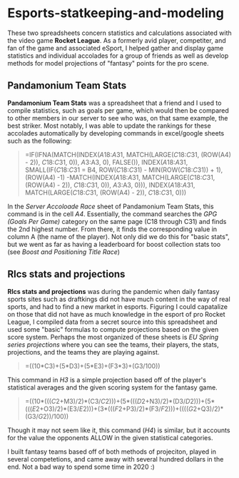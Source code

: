 # Esports-statkeeping-and-modeling

These two spreadsheets concern statistics and calculations associated with the video game **Rocket League**. 
As a formerly avid player, competiter, and fan of the game and associated eSport, I helped gather and display game statistics and individual accolades for a group of friends as well as develop methods for model projections of "fantasy" points for the pro scene.

## Pandamonium Team Stats
**Pandamonium Team Stats** was a spreadsheet that a friend and I used to compile statistics, such as goals per game, which would then be compared to other members in our server to see who was, on that same example, the best striker. Most notably, I was able to update the rankings for these accolades automatically by developing commands in excel/google sheets such as the following:
> =IF(IFNA(MATCH(INDEX($A$18:$A$31, MATCH(LARGE($C$18:$C$31, (ROW(A4) - 2)), $C$18:$C$31, 0)), $A$3:A3, 0), FALSE()), INDEX($A$18:$A$31, SMALL(IF($C$18:$C$31 = B4, ROW($C$18:$C$31) - MIN(ROW($C$18:$C$31)) + 1), (ROW(A4) -1) -MATCH(INDEX($A$18:$A$31, MATCH(LARGE($C$18:$C$31, (ROW(A4) - 2)), $C$18:$C$31, 0)), $A$3:A3, 0))), INDEX($A$18:$A$31, MATCH(LARGE($C$18:$C$31, (ROW(A4) - 2)), $C$18:$C$31, 0)))

In the *Server Accoloade Race* sheet of Pandamonium Team Stats, this command is in the cell *A4*. Essentially, the command searches the *GPG (Goals Per Game)* category on the same page (C18 through C31) and finds the 2nd highest number. From there, it finds the corresponding value in column A (the name of the player). Not only did we do this for "basic stats", but we went as far as having a leaderboard for boost collection stats too (see *Boost and Positioning Title Race*)

## Rlcs stats and projections
**Rlcs stats and projections** was during the pandemic when daily fantasy sports sites such as draftkings did not have much content in the way of real sports, and had to find a new market in esports. Figuring I could capatalize on those that did not have as much knowledge in the esport of pro Rocket League, I compiled data from a secret source into this spreadsheet and used some "basic" formulas to compute projections based on the given score system. Perhaps the most organized of these sheets is *EU Spring series projections* where you can see the teams, their players, the stats, projections, and the teams they are playing against. 
> =((10\*C3)+(5\*D3)+(5\*E3)+(F3\*3)+(G3/100))

This command in *H3* is a simple projection based off of the player's statistical averages and the given scoring system for the fantasy game.
> =((10\*((($C$2+M3)/2)\*(C3/$C$2)))+(5\*((($D$2+N3)/2)\*(D3/$D$2)))+(5\*((($E$2+O3)/2)\*(E3/$E$2)))+(3\*((($F$2+P3)/2)\*(F3/$F$2)))+(((($G$2+Q3)/2)\*(G3/$G$2))/100))

Though it may not seem like it, this command (*H4*) is similar, but it accounts for the value the opponents ALLOW in the given statistical categories.

I built fantasy teams based off of both methods of projeciton, played in several competetions, and came away with several hundred dollars in the end. Not a bad way to spend some time in 2020 :)
